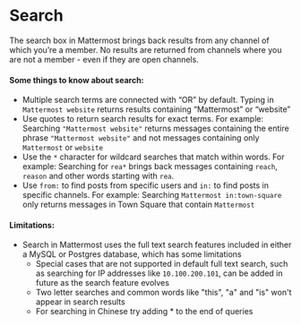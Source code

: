 # Search

The search box in Mattermost brings back results from any channel of which you’re a member. No results are returned from channels where you are not a member - even if they are open channels.

#### Some things to know about search: 

- Multiple search terms are connected with “OR” by default. Typing in `Mattermost website` returns results containing “Mattermost” or “website”
- Use quotes to return search results for exact terms. For example: Searching `"Mattermost website"` returns messages containing the entire phrase `"Mattermost website"` and not messages containing only `Mattermost` or `website`
- Use the `*` character for wildcard searches that match within words. For example: Searching for `rea*` brings back messages containing `reach`, `reason` and other words starting with `rea`.
- Use `from:` to find posts from specific users and `in:` to find posts in specific channels. For example: Searching `Mattermost in:town-square` only returns messages in Town Square that contain `Mattermost`

#### Limitations:

- Search in Mattermost uses the full text search features included in either a MySQL or Postgres database, which has some limitations
  - Special cases that are not supported in default full text search, such as searching for IP addresses like `10.100.200.101`, can be added in future as the search feature evolves
  - Two letter searches and common words like "this", "a" and "is" won't appear in search results
  - For searching in Chinese try adding * to the end of queries
